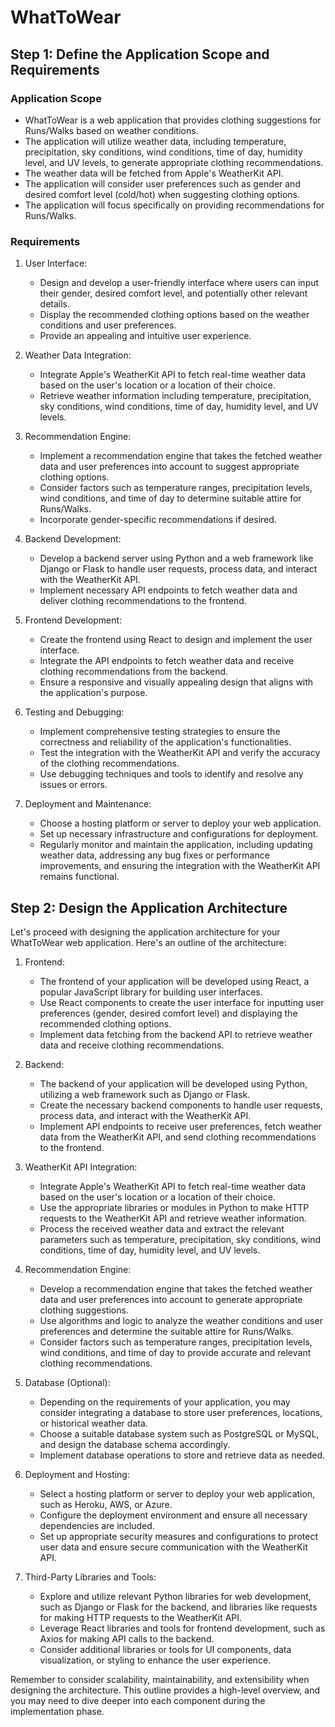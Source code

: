 # WhatToWear

## Step 1: Define the Application Scope and Requirements

### Application Scope
- WhatToWear is a web application that provides clothing suggestions for Runs/Walks based on weather conditions.
- The application will utilize weather data, including temperature, precipitation, sky conditions, wind conditions, time of day, humidity level, and UV levels, to generate appropriate clothing recommendations.
- The weather data will be fetched from Apple's WeatherKit API.
- The application will consider user preferences such as gender and desired comfort level (cold/hot) when suggesting clothing options.
- The application will focus specifically on providing recommendations for Runs/Walks.

### Requirements
1. User Interface:
   - Design and develop a user-friendly interface where users can input their gender, desired comfort level, and potentially other relevant details.
   - Display the recommended clothing options based on the weather conditions and user preferences.
   - Provide an appealing and intuitive user experience.

2. Weather Data Integration:
   - Integrate Apple's WeatherKit API to fetch real-time weather data based on the user's location or a location of their choice.
   - Retrieve weather information including temperature, precipitation, sky conditions, wind conditions, time of day, humidity level, and UV levels.

3. Recommendation Engine:
   - Implement a recommendation engine that takes the fetched weather data and user preferences into account to suggest appropriate clothing options.
   - Consider factors such as temperature ranges, precipitation levels, wind conditions, and time of day to determine suitable attire for Runs/Walks.
   - Incorporate gender-specific recommendations if desired.

4. Backend Development:
   - Develop a backend server using Python and a web framework like Django or Flask to handle user requests, process data, and interact with the WeatherKit API.
   - Implement necessary API endpoints to fetch weather data and deliver clothing recommendations to the frontend.

5. Frontend Development:
   - Create the frontend using React to design and implement the user interface.
   - Integrate the API endpoints to fetch weather data and receive clothing recommendations from the backend.
   - Ensure a responsive and visually appealing design that aligns with the application's purpose.

6. Testing and Debugging:
   - Implement comprehensive testing strategies to ensure the correctness and reliability of the application's functionalities.
   - Test the integration with the WeatherKit API and verify the accuracy of the clothing recommendations.
   - Use debugging techniques and tools to identify and resolve any issues or errors.

7. Deployment and Maintenance:
   - Choose a hosting platform or server to deploy your web application.
   - Set up necessary infrastructure and configurations for deployment.
   - Regularly monitor and maintain the application, including updating weather data, addressing any bug fixes or performance improvements, and ensuring the integration with the WeatherKit API remains functional.

## Step 2: Design the Application Architecture

Let's proceed with designing the application architecture for your WhatToWear web application. Here's an outline of the architecture:

1. Frontend:
   - The frontend of your application will be developed using React, a popular JavaScript library for building user interfaces.
   - Use React components to create the user interface for inputting user preferences (gender, desired comfort level) and displaying the recommended clothing options.
   - Implement data fetching from the backend API to retrieve weather data and receive clothing recommendations.

2. Backend:
   - The backend of your application will be developed using Python, utilizing a web framework such as Django or Flask.
   - Create the necessary backend components to handle user requests, process data, and interact with the WeatherKit API.
   - Implement API endpoints to receive user preferences, fetch weather data from the WeatherKit API, and send clothing recommendations to the frontend.

3. WeatherKit API Integration:
   - Integrate Apple's WeatherKit API to fetch real-time weather data based on the user's location or a location of their choice.
   - Use the appropriate libraries or modules in Python to make HTTP requests to the WeatherKit API and retrieve weather information.
   - Process the received weather data and extract the relevant parameters such as temperature, precipitation, sky conditions, wind conditions, time of day, humidity level, and UV levels.

4. Recommendation Engine:
   - Develop a recommendation engine that takes the fetched weather data and user preferences into account to generate appropriate clothing suggestions.
   - Use algorithms and logic to analyze the weather conditions and user preferences and determine the suitable attire for Runs/Walks.
   - Consider factors such as temperature ranges, precipitation levels, wind conditions, and time of day to provide accurate and relevant clothing recommendations.

5. Database (Optional):
   - Depending on the requirements of your application, you may consider integrating a database to store user preferences, locations, or historical weather data.
   - Choose a suitable database system such as PostgreSQL or MySQL, and design the database schema accordingly.
   - Implement database operations to store and retrieve data as needed.

6. Deployment and Hosting:
   - Select a hosting platform or server to deploy your web application, such as Heroku, AWS, or Azure.
   - Configure the deployment environment and ensure all necessary dependencies are included.
   - Set up appropriate security measures and configurations to protect user data and ensure secure communication with the WeatherKit API.

7. Third-Party Libraries and Tools:
   - Explore and utilize relevant Python libraries for web development, such as Django or Flask for the backend, and libraries like requests for making HTTP requests to the WeatherKit API.
   - Leverage React libraries and tools for frontend development, such as Axios for making API calls to the backend.
   - Consider additional libraries or tools for UI components, data visualization, or styling to enhance the user experience.

Remember to consider scalability, maintainability, and extensibility when designing the architecture. This outline provides a high-level overview, and you may need to dive deeper into each component during the implementation phase.
